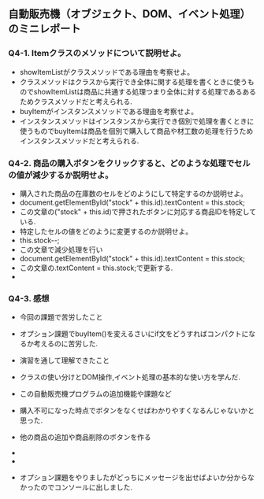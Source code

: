 ## 自動販売機（オブジェクト、DOM、イベント処理）のミニレポート
### Q4-1. Itemクラスのメソッドについて説明せよ。
* showItemListがクラスメソッドである理由を考察せよ。
* クラスメソッドはクラスから実行でき全体に関する処理を書くときに使うものでshowItemListは商品に共通する処理つまり全体に対する処理であるあるためクラスメソッドだと考えられる.
* buyItemがインスタンスメソッドである理由を考察せよ。
* インスタンスメソッドはインスタンスから実行でき個別で処理を書くときに使うものでbuyItemは商品を個別で購入して商品や材工数の処理を行うためインスタンスメソッドだと考えられる.
### Q4-2. 商品の購入ボタンをクリックすると、どのような処理でセルの値が減少するか説明せよ。
* 購入された商品の在庫数のセルをどのようにして特定するのか説明せよ。
*  document.getElementById("stock" + this.id).textContent = this.stock;
*  この文章の("stock" + this.id)で押されたボタンに対応する商品IDを特定している.
* 特定したセルの値をどのように変更するのか説明せよ。
* this.stock--;
* この文章で減少処理を行い
* document.getElementById("stock" + this.id).textContent = this.stock;
* この文章の.textContent = this.stock;で更新する.
* 
### Q4-3. 感想
* 今回の課題で苦労したこと
* オプション課題でbuyItem()を変えるさいにif文をどうすればコンパクトになるか考えるのに苦労した.
* 演習を通して理解できたこと
* クラスの使い分けとDOM操作,イベント処理の基本的な使い方を学んだ.
* この自動販売機プログラムの追加機能や課題など
* 購入不可になった時点でボタンをなくせばわかりやすくなるんじゃないかと思った.
* 他の商品の追加や商品削除のボタンを作る

*
*
*   オプション課題をやりましたがどっちにメッセージを出せばよいか分からなかったのでコンソールに出しました.

